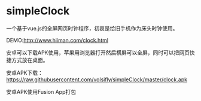 # simpleClock
一个基于vue.js的全屏网页时钟程序，初衷是给旧手机作为床头时钟使用。

DEMO:http://www.hiiman.com/clock.html

安卓可以下载APK使用，苹果用浏览器打开然后横屏可以全屏，同时可以把网页快捷方式放在桌面。

安卓APK下载：https://raw.githubusercontent.com/volsifly/simpleClock/master/clock.apk

安卓APK使用Fusion App打包